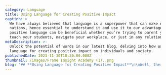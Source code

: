 ```yaml
---
category: Language
title: Using Language for Creating Positive Impact
caption: >
  We have always believed that language is a superpower that can make or break
  nations, hence essential to understand it and use it to our advantage. Using
  positive language can be beneficial whether you’re trying to parent your kids,
  teach your students, navigate your workplace, or just in any relationship.
metaDescription: >-
  Unlock the potential of words in our latest blog, delving into how using
  language for creating positive impact on individuals and society.
publishedDate: 2023-11-30T18:30:00.000Z
thumbnail: /images/Frame Insight Academy (1)..png
blog: "## **Using Language for Creating Positive Impact**\n\nWell, there is one thing that I always tell people before we speak it’s very essential to think, do we want to just make noise, or do we want to be heard? If it’s the latter, then we must consciously choose how and what must be told.\n\nThe skill of using [positive language](https://www.glentreeacademy.com/blogs/using-language-for-creating-positive-impact \"Positive Language\") not just to appreciate others but even to highlight their shortcomings will fetch a positive impact. From our experience, we can confidently say that the power of using the right way of sharing your opinion or feedback is extremely useful not just to students or parents but to every individual.\_\n\nWe have always believed that language is a superpower that can make or break nations, hence essential to understand it and use it to our advantage. Using positive language can be beneficial whether you’re trying to parent your kids, teach your students, navigate your workplace, or just in any relationship. We have also noticed that all [Best CBSE Schools in Bangalore](https://www.glentreeacademy.com/ \"Best CBSE Schools in Bangalore\") incorporate this in one way or another.\n\nIt is a known fact that people don’t react well to criticism whereas one statement of appreciation, motivates us to go the extra mile. It helps the listener feel helped, heard, or validated.\n\nHere are some ways to turn our negative language into positive interaction.\n\n### While Giving Instructions\n\nGiving clear instructions is the first step to getting the desired result. In a day on average, most individuals give at least 8-10 instructions but if we pay attention, we realise that we end up telling others mostly what not to do more than what is supposed to be done. This technique is especially effective with kids and will have maximum chances of getting a positive outcome.\n\nFor example\n\nNegative: Don’t mess up your room.\n\nPositive: Keep your room clean.\n\nNegative: Don’t watch a video during your online classes.\n\nPositive: Be attentive and focus on your classes.\n\nNegative: Don’t sleep late.\n\nPositive: Sleep on time and get up early.\n\n### Using ‘I’ Statements\n\nUsing the ‘You- statement’ is a typical way of communication where we keep telling others what they did or did not do. But it is essential to know that using ‘I-statements’ reduces hostility and ‘You-statements’ can provoke anger and make the listener feel blamed.\_\n\nIt’s human psychology!\_\n\nNegative: You spend a lot of time on your phone.\n\nPositive: I feel unimportant when you are on the phone most of the time.\n\nNegative: You must study, or you won’t score well.\n\nPositive: I am worried about your scores, and I would be happy to see you succeed. Maybe we can work on setting up your routine.\n\nNegative: You are of no help at all!\n\nPositive: I feel overworked and would appreciate some extra help.\n\n### Stop Over-Apologizing\n\nEveryone makes mistakes. Offering a genuine apology can be a strength but over apologizing shows your weakness. Instead of fixating on the mistake, you can thank someone for how they responded to you. Rephrase. Instead of saying I’m sorry, try another phrase. Depending on the situation, you might try:\n\nNegative: Sorry for being late.\n\nPositive: Thanks for waiting.\n\nNegative: Sorry the food is not ready yet.\n\nPositive: I appreciate your patience. You are going to be awarded the most delicious platter.\n\n### Explain What You Can Do\n\nIt’s better to highlight what you can do instead of what you can’t. It makes you sound confident, decisive, and reliable.\_\n\nNegative: I don’t know the answer to your query\n\nPositive: Let me explore and get back to you.\n\nNegative: I can’t meet you tomorrow.\n\nPositive: The weekend will work out better for me.\n\nNegative: We don’t offer extra classes.\n\nPositive: We can ask the teacher to stay back for 10 minutes and guide you, whenever you have trouble understanding.\n\n### Limit Everyday Negatives:\_\n\nHave you ever analyzed how many negative phrases we use daily? If not, then do so now. You will realise that knowingly or unknowingly we all make this mistake and after this realization starts working on flipping these negative statements into positive ones. Let me share some examples\n\nNegative: No problem\n\nPositive: Happy to help\n\nNegative: I can’t complain\n\nPositive: I am doing great/ I am quite happy\n\nNegative: Why not?\n\nPositive: sounds like a plan\n\nDo you notice that these small changes make a drastic improvement in the overall tone? Challenge yourself to use your linguistic skills to transform your negatives into positives and I assure you that you will be heard loud and clear without raising your voice.\n\nFor those seeking educational excellence in Bangalore, particularly in areas like Bannerghatta Road, [Sarjapur Road](https://www.glentreeacademy.com/glentree-sarjapur \"Sarjapur Road\"), and [Whitefield](https://www.glentreeacademy.com/glentree-whitefield \"Whitefield\"), Glentree Academy stands out among CBSE schools.\n"
---
```



